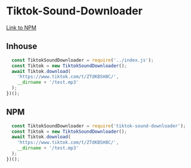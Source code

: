 # Tiktok-Sound-Downloader
 
 [Link to NPM](https://www.npmjs.com/package/tiktok-sound-downloader)
## Inhouse
```js (async () => {
  const TiktokSoundDownloader = require('../index.js');
  const Tiktok = new TiktokSoundDownloader();
  await Tiktok.download(
    'https://www.tiktok.com/t/ZTdKBSH8C/',
    __dirname + '/test.mp3'
  );
})();
```
## NPM
```js (async () => {
  const TiktokSoundDownloader = require('tiktok-sound-downloader');
  const Tiktok = new TiktokSoundDownloader();
  await Tiktok.download(
    'https://www.tiktok.com/t/ZTdKBSH8C/',
    __dirname + '/test.mp3'
  );
})();
